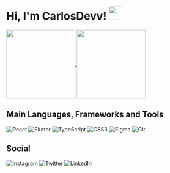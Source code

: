 # Hi, I'm CarlosDevv! <a href="https://rahulmahesh.me/"><img src="https://media.giphy.com/media/hvRJCLFzcasrR4ia7z/giphy.gif" width="35px"></h1></a></p>

<a href="https://github.com/carlosdevv">
  <img align="center" height="180rem" src="https://github-readme-stats.vercel.app/api?username=carlosdevv&show_icons=true&theme=dracula">
</a>
<a href="https://github.com/reisdev">
  <img align="center" height="180rem" src="https://github-readme-stats.vercel.app/api/top-langs/?username=carlosdevv&layout=compact&theme=dracula">
</a>

## Main Languages, Frameworks and Tools

![React](https://img.shields.io/badge/react-8257E5?style=for-the-badge&logo=react&logoColor=white)
![Flutter](https://img.shields.io/badge/flutter-007ACC?style=for-the-badge&logo=flutter&logoColor=white)
![TypeScript](https://img.shields.io/badge/typescript-%23007ACC.svg?style=for-the-badge&logo=typescript&logoColor=white)
![CSS3](https://img.shields.io/badge/css3-%231572B6.svg?style=for-the-badge&logo=css3&logoColor=white)
![Figma](https://img.shields.io/badge/figma-%23F24E1E.svg?style=for-the-badge&logo=figma&logoColor=white)
![Git](https://img.shields.io/badge/git-%23F05033.svg?style=for-the-badge&logo=git&logoColor=white)


## Social

[![Instagram](https://img.shields.io/badge/@tiko.lo-%23E4405F.svg?style=for-the-badge&logo=Instagram&logoColor=white)](https://instagram.com/tiko.lo)
[![Twitter](https://img.shields.io/badge/@tiko_lo-%231DA1F2.svg?style=for-the-badge&logo=Twitter&logoColor=white)](https://twitter.com/tiko_lo)
[![LinkedIn](https://img.shields.io/badge/linkedin-%230077B5.svg?style=for-the-badge&logo=linkedin&logoColor=white)](linkedin.com/in/carlos-lopes-376a32180/)


